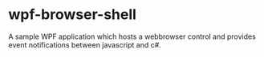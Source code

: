 wpf-browser-shell
=================

A sample WPF application which hosts a webbrowser control and provides event notifications between javascript and c#.